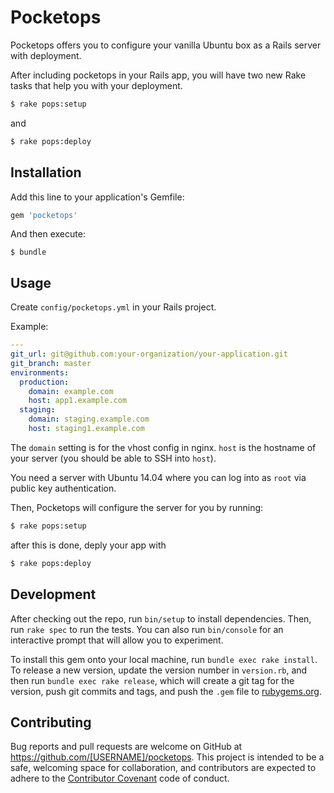 # Pocketops

Pocketops offers you to configure your vanilla Ubuntu box as a Rails
server with deployment.

After including pocketops in your Rails app, you will have two new Rake
tasks that help you with your deployment.

```sh
$ rake pops:setup
```

and

```sh
$ rake pops:deploy
```

## Installation

Add this line to your application's Gemfile:

```ruby
gem 'pocketops'
```

And then execute:

    $ bundle

## Usage

Create `config/pocketops.yml` in your Rails project.

Example:

```yaml
---
git_url: git@github.com:your-organization/your-application.git
git_branch: master
environments:
  production:
    domain: example.com
    host: app1.example.com
  staging:
    domain: staging.example.com
    host: staging1.example.com
```

The `domain` setting is for the vhost config in nginx. `host` is the
hostname of your server (you should be able to SSH into `host`).

You need a server with Ubuntu 14.04 where you can log into as `root` via
public key authentication.

Then, Pocketops will configure the server for you by running:

```sh
$ rake pops:setup
```

after this is done, deply your app with

```sh
$ rake pops:deploy
```

## Development

After checking out the repo, run `bin/setup` to install dependencies. Then, run `rake spec` to run the tests. You can also run `bin/console` for an interactive prompt that will allow you to experiment.

To install this gem onto your local machine, run `bundle exec rake install`. To release a new version, update the version number in `version.rb`, and then run `bundle exec rake release`, which will create a git tag for the version, push git commits and tags, and push the `.gem` file to [rubygems.org](https://rubygems.org).

## Contributing

Bug reports and pull requests are welcome on GitHub at https://github.com/[USERNAME]/pocketops. This project is intended to be a safe, welcoming space for collaboration, and contributors are expected to adhere to the [Contributor Covenant](contributor-covenant.org) code of conduct.

